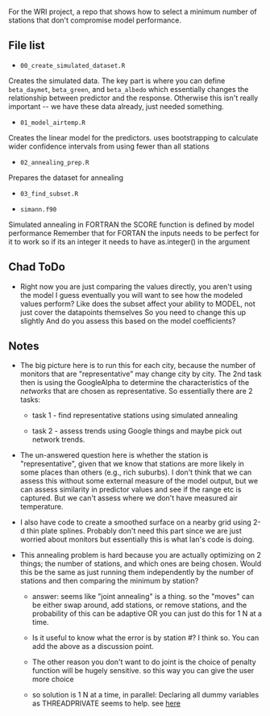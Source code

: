 For the WRI project, a repo that shows how to select a minimum number of stations
that don't compromise model performance.

## File list

* `00_create_simulated_dataset.R`

Creates the simulated data. The key part is where you can define `beta_daymet`, 
`beta_green`, and `beta_albedo` which essentially 
changes the relationship between predictor and the response. Otherwise this
isn't really important -- we have these data already, just needed something.

* `01_model_airtemp.R`

Creates the linear model for the predictors. uses bootstrapping to calculate
wider confidence intervals from using fewer than all stations

* `02_annealing_prep.R`

Prepares the dataset for annealing

* `03_find_subset.R`



* `simann.f90`

Simulated annealing in FORTRAN
the SCORE function is defined by model performance 
Remember that for FORTAN the inputs needs to be perfect for it to work
so if its an integer it needs to have as.integer() in the argument

## Chad ToDo

* Right now you are just comparing the values directly, you aren't using the model
  I guess eventually you will want to see how the modeled values perform?
  Like does the subset affect your ability to MODEL, not just cover the datapoints themselves
  So you need to change this up slightly
  And do you assess this based on the model coefficients?

## Notes

* The big picture here is to run this for each city, because the number of 
monitors that are "representative" may change city by city. The 2nd task then
is using the GoogleAlpha to determine the characteristics of the _networks_ that
are chosen as representative. So essentially there are 2 tasks: 
  
  * task 1 - find representative stations using simulated annealing
  
  * task 2 - assess trends using Google things and maybe pick out network trends.

* The un-answered question here is whether the station is "representative", given
that we know that stations are more likely in some places than others (e.g., 
rich suburbs). I don't think that we can assess this without some external measure
of the model output, but we can assess similarity in predictor values and see
if the range etc is captured. But we can't assess where we don't have measured
air temperature.

* I also have code to create a smoothed surface on a nearby grid using 2-d thin plate splines.
Probably don't need this part since we are just worried about monitors but essentially 
this is what Ian's code is doing.

* This annealing problem is hard because you are actually optimizing on 2 things;
  the number of stations, and which ones are being chosen. 
  Would this be the same as just running them independently by the number of stations
  and then comparing the minimum by station?

  * answer: seems like "joint annealing" is a thing. so the "moves" can be either
  swap around, add stations, or remove stations, and the probability of this can be adaptive
  OR you can just do this for 1 N at a time. 
  
  * Is it useful to know what the error is by station #? I think so. You can add the 
above as a discussion point.  

  * The other reason  you don't want to do joint is the choice of penalty function
  will be hugely sensitive. so this way you can give the user more choice

  * so solution is 1 N at a time, in parallel: Declaring all dummy variables as 
  THREADPRIVATE seems to help. see [here](https://stackoverflow.com/questions/39196532/calling-subroutine-in-parallel-environment)
